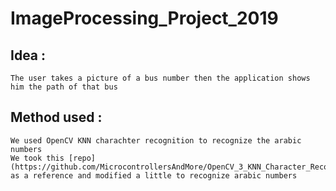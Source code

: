 # ImageProcessing_Project_2019

## Idea :
    The user takes a picture of a bus number then the application shows him the path of that bus
    

## Method used :
    We used OpenCV KNN charachter recognition to recognize the arabic numbers
    We took this [repo](https://github.com/MicrocontrollersAndMore/OpenCV_3_KNN_Character_Recognition_Python) as a reference and modified a little to recognize arabic numbers
    
    
    
